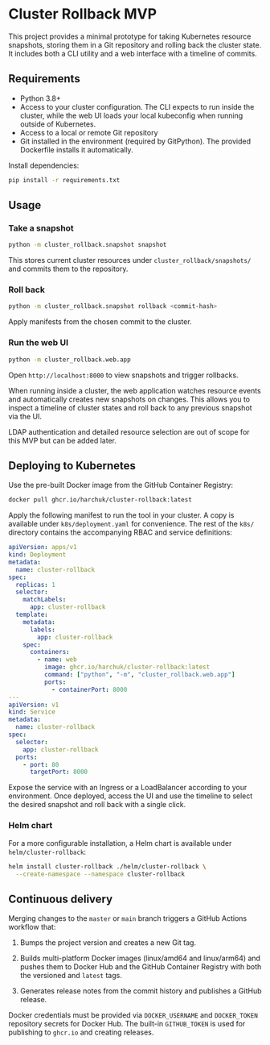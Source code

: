 # Cluster Rollback MVP

This project provides a minimal prototype for taking Kubernetes resource
snapshots, storing them in a Git repository and rolling back the cluster state.
It includes both a CLI utility and a web interface with a timeline of commits.

## Requirements

* Python 3.8+
* Access to your cluster configuration. The CLI expects to run inside the
  cluster, while the web UI loads your local kubeconfig when running outside of
  Kubernetes.
* Access to a local or remote Git repository
* Git installed in the environment (required by GitPython). The provided
  Dockerfile installs it automatically.

Install dependencies:

```bash
pip install -r requirements.txt
```

## Usage

### Take a snapshot

```bash
python -m cluster_rollback.snapshot snapshot
```

This stores current cluster resources under `cluster_rollback/snapshots/` and
commits them to the repository.

### Roll back

```bash
python -m cluster_rollback.snapshot rollback <commit-hash>
```

Apply manifests from the chosen commit to the cluster.

### Run the web UI

```bash
python -m cluster_rollback.web.app
```

Open `http://localhost:8000` to view snapshots and trigger rollbacks.

When running inside a cluster, the web application watches resource events and
automatically creates new snapshots on changes. This allows you to inspect a
timeline of cluster states and roll back to any previous snapshot via the UI.

LDAP authentication and detailed resource selection are out of scope for this
MVP but can be added later.

## Deploying to Kubernetes

Use the pre-built Docker image from the GitHub Container Registry:

```bash
docker pull ghcr.io/harchuk/cluster-rollback:latest
```

Apply the following manifest to run the tool in your cluster. A copy is
available under `k8s/deployment.yaml` for convenience. The rest of the
`k8s/` directory contains the accompanying RBAC and service definitions:

```yaml
apiVersion: apps/v1
kind: Deployment
metadata:
  name: cluster-rollback
spec:
  replicas: 1
  selector:
    matchLabels:
      app: cluster-rollback
  template:
    metadata:
      labels:
        app: cluster-rollback
    spec:
      containers:
        - name: web
          image: ghcr.io/harchuk/cluster-rollback:latest
          command: ["python", "-m", "cluster_rollback.web.app"]
          ports:
            - containerPort: 8000
---
apiVersion: v1
kind: Service
metadata:
  name: cluster-rollback
spec:
  selector:
    app: cluster-rollback
  ports:
    - port: 80
      targetPort: 8000
```

Expose the service with an Ingress or a LoadBalancer according to your
environment. Once deployed, access the UI and use the timeline to select the
desired snapshot and roll back with a single click.

### Helm chart

For a more configurable installation, a Helm chart is available under
`helm/cluster-rollback`:

```bash
helm install cluster-rollback ./helm/cluster-rollback \
  --create-namespace --namespace cluster-rollback
```

## Continuous delivery

Merging changes to the `master` or `main` branch triggers a GitHub Actions workflow that:

1. Bumps the project version and creates a new Git tag.

2. Builds multi-platform Docker images (linux/amd64 and linux/arm64) and pushes them to Docker Hub and the GitHub Container Registry with both the versioned and `latest` tags.

3. Generates release notes from the commit history and publishes a GitHub release.

Docker credentials must be provided via `DOCKER_USERNAME` and `DOCKER_TOKEN` repository secrets for Docker Hub. The built-in `GITHUB_TOKEN` is used for publishing to `ghcr.io` and creating releases.
